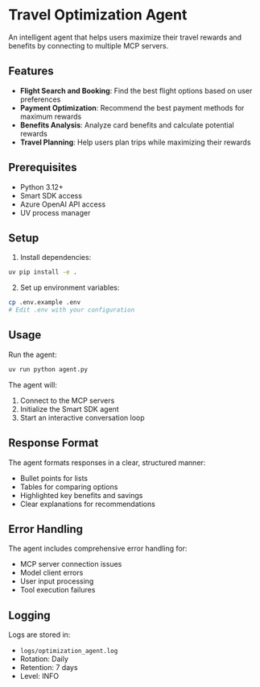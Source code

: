 # Travel Optimization Agent

An intelligent agent that helps users maximize their travel rewards and benefits by connecting to multiple MCP servers.

## Features

- **Flight Search and Booking**: Find the best flight options based on user preferences
- **Payment Optimization**: Recommend the best payment methods for maximum rewards
- **Benefits Analysis**: Analyze card benefits and calculate potential rewards
- **Travel Planning**: Help users plan trips while maximizing their rewards

## Prerequisites

- Python 3.12+
- Smart SDK access
- Azure OpenAI API access
- UV process manager

## Setup

1. Install dependencies:
```bash
uv pip install -e .
```

2. Set up environment variables:
```bash
cp .env.example .env
# Edit .env with your configuration
```

## Usage

Run the agent:
```bash
uv run python agent.py
```

The agent will:
1. Connect to the MCP servers
2. Initialize the Smart SDK agent
3. Start an interactive conversation loop

## Response Format

The agent formats responses in a clear, structured manner:
- Bullet points for lists
- Tables for comparing options
- Highlighted key benefits and savings
- Clear explanations for recommendations

## Error Handling

The agent includes comprehensive error handling for:
- MCP server connection issues
- Model client errors
- User input processing
- Tool execution failures

## Logging

Logs are stored in:
- `logs/optimization_agent.log`
- Rotation: Daily
- Retention: 7 days
- Level: INFO 
